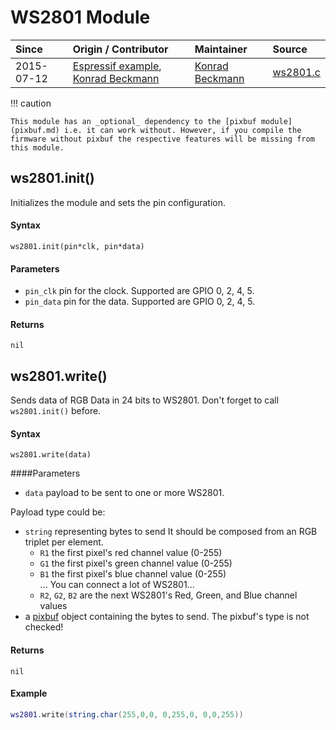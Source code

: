 # WS2801 Module
| Since  | Origin / Contributor  | Maintainer  | Source  |
| :----- | :-------------------- | :---------- | :------ |
| 2015-07-12 | [Espressif example](https://github.com/CHERTS/esp8266-devkit/blob/master/Espressif/examples/ESP8266/EspLightNode/user/ws2801.c), [Konrad Beckmann](https://github.com/kbeckmann) | [Konrad Beckmann](https://github.com/kbeckmann) | [ws2801.c](../../app/modules/ws2801.c)|

!!! caution

    This module has an _optional_ dependency to the [pixbuf module](pixbuf.md) i.e. it can work without. However, if you compile the firmware without pixbuf the respective features will be missing from this module.

## ws2801.init()
Initializes the module and sets the pin configuration.

#### Syntax
`ws2801.init(pin*clk, pin*data)`

#### Parameters
- `pin_clk` pin for the clock. Supported are GPIO 0, 2, 4, 5.
- `pin_data` pin for the data. Supported are GPIO 0, 2, 4, 5.

#### Returns
`nil`

## ws2801.write()
Sends data of RGB Data in 24 bits to WS2801. Don't forget to call `ws2801.init()` before.

#### Syntax
`ws2801.write(data)`

####Parameters
- `data` payload to be sent to one or more WS2801.

Payload type could be:

- `string` representing bytes to send
  It should be composed from an RGB triplet per element.
    - `R1` the first pixel's red channel value (0-255)
    - `G1` the first pixel's green channel value (0-255)
    - `B1` the first pixel's blue channel value (0-255)<br />
    ... You can connect a lot of WS2801...
    - `R2`, `G2`, `B2` are the next WS2801's Red, Green, and Blue channel values
- a [pixbuf](pixbuf) object containing the bytes to send.  The pixbuf's type is not checked!

#### Returns
`nil`

#### Example
```lua
ws2801.write(string.char(255,0,0, 0,255,0, 0,0,255))
```
